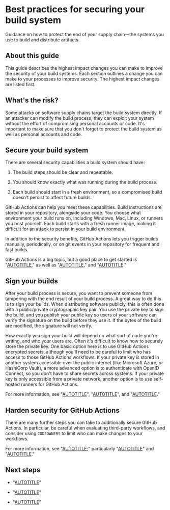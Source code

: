 # Best practices for securing your build system

Guidance on how to protect the end of your supply chain—the systems you use to build and distribute artifacts.

## About this guide

This guide describes the highest impact changes you can make to improve the security of your build systems. Each section outlines a change you can make to your processes to improve security. The highest impact changes are listed first.

## What's the risk?

Some attacks on software supply chains target the build system directly. If an attacker can modify the build process, they can exploit your system without the effort of compromising personal accounts or code. It's important to make sure that you don't forget to protect the build system as well as personal accounts and code.

## Secure your build system

There are several security capabilities a build system should have:

1. The build steps should be clear and repeatable.

1. You should know exactly what was running during the build process.

1. Each build should start in a fresh environment, so a compromised build doesn't persist to affect future builds.

GitHub Actions can help you meet these capabilities. Build instructions are stored in your repository, alongside your code. You choose what environment your build runs on, including Windows, Mac, Linux, or runners you host yourself. Each build starts with a fresh runner image, making it difficult for an attack to persist in your build environment.

In addition to the security benefits, GitHub Actions lets you trigger builds manually, periodically, or on git events in your repository for frequent and fast builds.

GitHub Actions is a big topic, but a good place to get started is "[AUTOTITLE](/actions/learn-github-actions/understanding-github-actions)," as well as "[AUTOTITLE](/actions/using-workflows/workflow-syntax-for-github-actions#choosing-github-hosted-runners)," and "[AUTOTITLE](/actions/using-workflows/triggering-a-workflow)."

## Sign your builds

After your build process is secure, you want to prevent someone from tampering with the end result of your build process. A great way to do this is to sign your builds. When distributing software publicly, this is often done with a public/private cryptographic key pair. You use the private key to sign the build, and you publish your public key so users of your software can verify the signature on the build before they use it. If the bytes of the build are modified, the signature will not verify.

How exactly you sign your build will depend on what sort of code you're writing, and who your users are. Often it's difficult to know how to securely store the private key. One basic option here is to use GitHub Actions encrypted secrets, although you'll need to be careful to limit who has access to those GitHub Actions workflows. If your private key is stored in another system accessible over the public internet (like Microsoft Azure, or HashiCorp Vault), a more advanced option is to authenticate with OpenID Connect, so you don't have to share secrets across systems. If your private key is only accessible from a private network, another option is to use self-hosted runners for GitHub Actions.

For more information, see "[AUTOTITLE](/actions/security-guides/encrypted-secrets)", "[AUTOTITLE](/actions/deployment/security-hardening-your-deployments/about-security-hardening-with-openid-connect)", and "[AUTOTITLE](/actions/hosting-your-own-runners/managing-self-hosted-runners/about-self-hosted-runners)."

## Harden security for GitHub Actions

There are many further steps you can take to additionally secure GitHub Actions. In particular, be careful when evaluating third-party workflows, and consider using `CODEOWNERS` to limit who can make changes to your workflows.

For more information, see "[AUTOTITLE](/actions/security-guides/security-hardening-for-github-actions);" particularly "[AUTOTITLE](/actions/security-guides/security-hardening-for-github-actions#using-third-party-actions)" and "[AUTOTITLE](/actions/security-guides/security-hardening-for-github-actions#using-codeowners-to-monitor-changes)."

## Next steps

- "[AUTOTITLE](/code-security/supply-chain-security/end-to-end-supply-chain/end-to-end-supply-chain-overview)"

- "[AUTOTITLE](/code-security/supply-chain-security/end-to-end-supply-chain/securing-accounts)"

- "[AUTOTITLE](/code-security/supply-chain-security/end-to-end-supply-chain/securing-code)"
